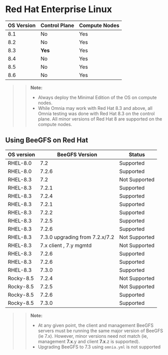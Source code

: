 # Red Hat Enterprise Linux

| OS Version     	| Control Plane 	    | Compute Nodes 	|
|----------------	|--------------------	|---------------	|
| 8.1            	| No                 	| Yes           	|
| 8.2            	| No                 	| Yes           	|
| 8.3               | __Yes__               | Yes           	|
| 8.4            	| No                 	| Yes           	|
| 8.5            	| No                 	| Yes           	|
| 8.6               | No                    | Yes           	|

>> __Note:__ 
>> * Always deploy the Minimal Edition of the OS on compute nodes.
>> *  While Omnia may work with Red Hat 8.3 and above, all Omnia testing was done with Red Hat 8.3 on the control plane. All minor versions of Red Hat 8 are supported on the compute nodes.

## Using BeeGFS on Red Hat
| OS version   	| BeeGFS   Version           	| Status        	|
|-----------	|----------------------------	|---------------	|
| RHEL-8.0  	| 7.2                        	| Supported     	|
| RHEL-8.0  	| 7.2.6                      	| Supported     	|
| RHEL-8.3  	| 7.2                        	| Not Supported 	|
| RHEL-8.3  	| 7.2.1                      	| Supported     	|
| RHEL-8.3  	| 7.2.4                      	| Supported     	|
| RHEL-8.3  	| 7.2.1                      	| Supported     	|
| RHEL-8.3  	| 7.2.2                      	| Supported     	|
| RHEL-8.3  	| 7.2.5                      	| Supported     	|
| RHEL-8.3  	| 7.2.6                      	| Supported     	|
| RHEL-8.3  	| 7.3.0 upgrading from 7.2.x/7.2 | Not Supported 	|
| RHEL-8.3  	| 7.x client , 7.y mgmtd   	    | Not Supported 	|
| RHEL-8.3  	| 7.2.6                      	| Supported     	|
| RHEL-8.3  	| 7.2.6                      	| Supported     	|
| RHEL-8.3  	| 7.3.0                      	| Supported     	|
| Rocky-8.5 	| 7.2.4                      	| Not Supported 	|
| Rocky-8.5 	| 7.2.5                      	| Not Supported 	|
| Rocky-8.5 	| 7.2.6                      	| Supported     	|
| Rocky-8.5 	| 7.3.0                      	| Supported     	|
>> __Note:__
>> * At any given point, the client and management BeeGFS servers must be running the same major version of BeeGFS (ie 7.x). However, minor versions need not match (ie, management **7.x**.y and client **7.x**.z is supported).
>> * Upgrading BeeGFS to 7.3 using `omnia.yml` is not supported